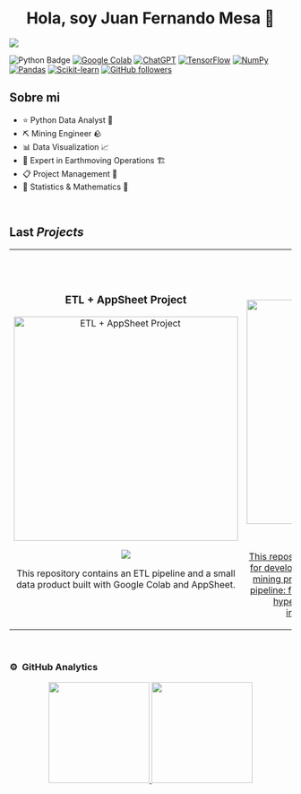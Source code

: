 <div align="center">
<h1 align="center">Hola, soy <a>Juan Fernando Mesa</a> 👋</h1>
</div>
<img src="https://i.imgur.com/aPug0Im.png">  



![Python Badge](https://img.shields.io/badge/-Python-3776AB?style=flat&logo=Python&logoColor=white)
[![Google Colab](https://img.shields.io/badge/Google%20Colab-F9AB00?logo=googlecolab&logoColor=fff)](#)
[![ChatGPT](https://img.shields.io/badge/ChatGPT-74aa9c?logo=openai&logoColor=white)](#)
[![TensorFlow](https://img.shields.io/badge/TensorFlow-ff8f00?logo=tensorflow&logoColor=white)](#)
[![NumPy](https://img.shields.io/badge/NumPy-4DABCF?logo=numpy&logoColor=fff)](#)
[![Pandas](https://img.shields.io/badge/Pandas-150458?logo=pandas&logoColor=fff)](#)
[![Scikit-learn](https://img.shields.io/badge/-scikit--learn-%23F7931E?logo=scikit-learn&logoColor=white)](#)
[![GitHub followers](https://img.shields.io/github/followers/juanmeve837?style=social)](https://github.com/juanmeve837)


## Sobre mi

- ⭐ Python Data Analyst 🐍
- ⛏️ Mining Engineer 🪨
- 📊 Data Visualization 📈
- 🚜 Expert in Earthmoving Operations 🏗️
- 📋 Project Management 📆
- 📐 Statistics & Mathematics 🔢
<br>

## Last *Projects*
<table>
<tr>
<td width="50%">
<h3 align="center">ETL + AppSheet Project</h3>
<div align="center">
<a href="https://github.com/Juanmeve837/ETL_appsheet_googlesheet_colab" target="_blank"><img src="https://i.imgur.com/SsRtOa5.png" width="400" alt="ETL + AppSheet Project"></a>
<p>
<a href="https://github.com/Juanmeve837/ETL_appsheet_googlesheet_colab" target="_blank">
<img src="https://img.shields.io/badge/repository-0e6dff">
</a>
</p>
<p>This repository contains an ETL pipeline and a small data product built with Google Colab and AppSheet.</p>
</div>
                                                                                      
</td>

<td width="50%">
               <br>
<h3 align="center">Proyecto 2</h3>
<div align="center">                                       
<a href="https://github.com/Juanmeve837/ML_for_Production_Prediction" target="_blank"><img src="https://i.imgur.com/SsRtOa5.png" width="400" alt="Proyecto 2"></a>
<br>
<p>
<a href="https://github.com/Juanmeve837/ML_for_Production_Prediction" target="_blank">
<img src="https://img.shields.io/badge/repository-0e6dff">
</p>
</p>This repository contains a Python Jupyter Notebook for developing a Machine Learning model to predict mining production.
The workflow covers the entire pipeline: from data preprocessing to model training, hyperparameter optimization, and model interpretability using SHAP values.
</p>
</div>                                                             
</table>                                                                                 
</div>
<br>

### ⚙️ &nbsp;GitHub Analytics

<p align="center">
<a href="https://github.com/juanmeve837">
  <img height="180em" src="https://github-readme-stats-eight-theta.vercel.app/api?username=juanmeve837&show_icons=true&theme=algolia&include_all_commits=true&count_private=true"/>
  <img height="180em" src="https://github-readme-stats-eight-theta.vercel.app/api/top-langs/?username=juanmeve837&layout=compact&langs_count=8&theme=algolia"/>
</a>
</p>
